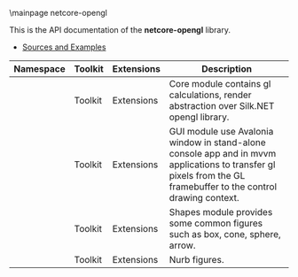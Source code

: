 \mainpage netcore-opengl

This is the API documentation of the **netcore-opengl** library.

- [Sources and Examples](https://github.com/devel0/netcore-opengl)

| Namespace                                | Toolkit                                                      | Extensions                                                  | Description                                                                                                                                                      |
| ---------------------------------------- | ------------------------------------------------------------ | ----------------------------------------------------------- | ---------------------------------------------------------------------------------------------------------------------------------------------------------------- |
| <see cref="SearchAThing.OpenGL.Core"/>   | <see cref="SearchAThing.OpenGL.Core.Toolkit">Toolkit</see>   | <see cref="SearchAThing.OpenGL.Core.Ext">Extensions</see>   | Core module contains gl calculations, render abstraction over Silk.NET opengl library.                                                                                 |
| <see cref="SearchAThing.OpenGL.GUI"/>    | <see cref="SearchAThing.OpenGL.GUI.Toolkit">Toolkit</see>    | <see cref="SearchAThing.OpenGL.GUI.Ext">Extensions</see>    | GUI module use Avalonia window in stand-alone console app and in mvvm applications to transfer gl pixels from the GL framebuffer to the control drawing context. |
| <see cref="SearchAThing.OpenGL.Shapes"/> | <see cref="SearchAThing.OpenGL.Shapes">Toolkit</see>         | <see cref="SearchAThing.OpenGL.Shapes.Ext">Extensions</see> | Shapes module provides some common figures such as box, cone, sphere, arrow.                                                                                     |
| <see cref="SearchAThing.OpenGL.Nurbs"/>  | <see cref="SearchAThing.OpenGL.Nurbs">Toolkit</see>          | <see cref="SearchAThing.OpenGL.Nurbs.Ext">Extensions</see>  | Nurb figures.                                                                                                                                                    |
